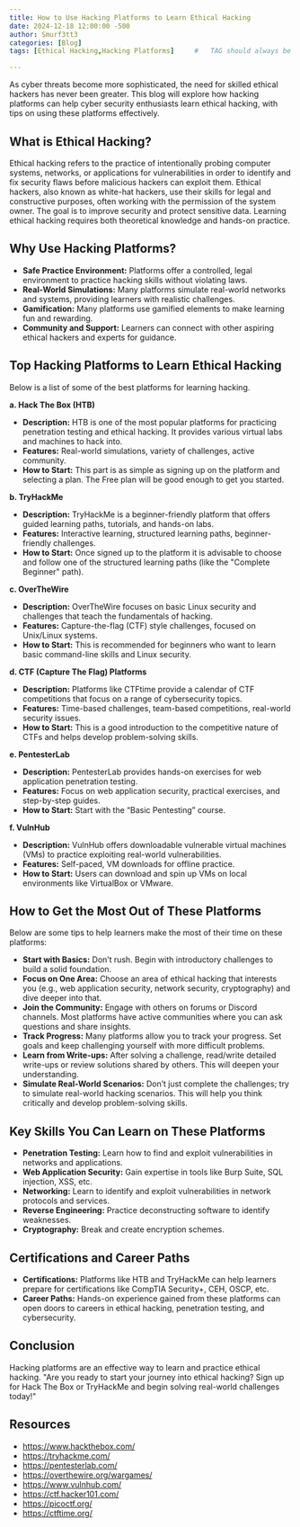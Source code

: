 ```yaml
---
title: How to Use Hacking Platforms to Learn Ethical Hacking
date: 2024-12-18 12:00:00 -500
author: Smurf3tt3
categories: [Blog]
tags: [Ethical Hacking,Hacking Platforms]     #   TAG should always be lowercase

---
```


 As cyber threats become more sophisticated, the need for skilled ethical hackers has never been greater. This blog will explore how hacking platforms can help cyber security enthusiasts learn ethical hacking, with tips on using these platforms effectively.


## What is Ethical Hacking?

Ethical hacking refers to the practice of intentionally probing computer systems, networks, or applications for vulnerabilities in order to identify and fix security flaws before malicious hackers can exploit them. Ethical hackers, also known as white-hat hackers, use their skills for legal and constructive purposes, often working with the permission of the system owner. The goal is to improve security and protect sensitive data. Learning ethical hacking requires both theoretical knowledge and hands-on practice.

## Why Use Hacking Platforms?

- **Safe Practice Environment:** Platforms offer a controlled, legal environment to practice hacking skills without violating laws.
- **Real-World Simulations:** Many platforms simulate real-world networks and systems, providing learners with realistic challenges.
- **Gamification:** Many platforms use gamified elements to make learning fun and rewarding.
- **Community and Support:** Learners can connect with other aspiring ethical hackers and experts for guidance.


## Top Hacking Platforms to Learn Ethical Hacking

Below is a list of some of the best platforms for learning hacking. 

**a. Hack The Box (HTB)**
- **Description:** HTB is one of the most popular platforms for practicing penetration testing and ethical hacking. It provides various virtual labs and machines to hack into.
- **Features:** Real-world simulations, variety of challenges, active community.
- **How to Start:** This part is as simple as signing up on the platform and selecting a plan. The Free plan will be good enough to get you started.

**b. TryHackMe**
- **Description:** TryHackMe is a beginner-friendly platform that offers guided learning paths, tutorials, and hands-on labs.
- **Features:** Interactive learning, structured learning paths, beginner-friendly challenges.
- **How to Start:** Once signed up to the platform it is advisable to choose and follow one of the structured learning paths (like the "Complete Beginner" path).

**c. OverTheWire**
- **Description:** OverTheWire focuses on basic Linux security and challenges that teach the fundamentals of hacking.
- **Features:** Capture-the-flag (CTF) style challenges, focused on Unix/Linux systems.
- **How to Start:** This is recommended for beginners who want to learn basic command-line skills and Linux security.

**d. CTF (Capture The Flag) Platforms**
- **Description:** Platforms like CTFtime provide a calendar of CTF competitions that focus on a range of cybersecurity topics.
- **Features:** Time-based challenges, team-based competitions, real-world security issues.
- **How to Start:** This is a good introduction to the competitive nature of CTFs and helps develop problem-solving skills.

**e. PentesterLab**
- **Description:** PentesterLab provides hands-on exercises for web application penetration testing.
- **Features:** Focus on web application security, practical exercises, and step-by-step guides.
- **How to Start:** Start with the “Basic Pentesting” course.

**f. VulnHub**
- **Description:** VulnHub offers downloadable vulnerable virtual machines (VMs) to practice exploiting real-world vulnerabilities.
- **Features:** Self-paced, VM downloads for offline practice.
- **How to Start:** Users can download and spin up VMs on local environments like VirtualBox or VMware.

## How to Get the Most Out of These Platforms

Below are some tips to help learners make the most of their time on these platforms:
- **Start with Basics:** Don’t rush. Begin with introductory challenges to build a solid foundation.
- **Focus on One Area:** Choose an area of ethical hacking that interests you (e.g., web application security, network security, cryptography) and dive deeper into that.
- **Join the Community:** Engage with others on forums or Discord channels. Most platforms have active communities where you can ask questions and share insights.
- **Track Progress:** Many platforms allow you to track your progress. Set goals and keep challenging yourself with more difficult problems.
- **Learn from Write-ups:** After solving a challenge, read/write detailed write-ups or review solutions shared by others. This will deepen your understanding.
- **Simulate Real-World Scenarios:** Don’t just complete the challenges; try to simulate real-world hacking scenarios. This will help you think critically and develop problem-solving skills.

## Key Skills You Can Learn on These Platforms

- **Penetration Testing:** Learn how to find and exploit vulnerabilities in networks and applications.
- **Web Application Security:** Gain expertise in tools like Burp Suite, SQL injection, XSS, etc.
- **Networking:** Learn to identify and exploit vulnerabilities in network protocols and services.
- **Reverse Engineering:** Practice deconstructing software to identify weaknesses.
- **Cryptography:** Break and create encryption schemes.

## Certifications and Career Paths

- **Certifications:** Platforms like HTB and TryHackMe can help learners prepare for certifications like CompTIA Security+, CEH, OSCP, etc.
- **Career Paths:** Hands-on experience gained from these platforms can open doors to careers in ethical hacking, penetration testing, and cybersecurity.


## Conclusion

Hacking platforms are an effective way to learn and practice ethical hacking. "Are you ready to start your journey into ethical hacking? Sign up for Hack The Box or TryHackMe and begin solving real-world challenges today!"

## Resources

- https://www.hackthebox.com/
- https://tryhackme.com/
- https://pentesterlab.com/
- https://overthewire.org/wargames/
- https://www.vulnhub.com/
- https://ctf.hacker101.com/
- https://picoctf.org/
- https://ctftime.org/
  